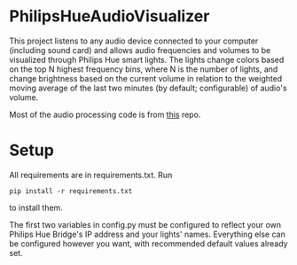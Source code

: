 # PhilipsHueAudioVisualizer
This project listens to any audio device connected to your computer (including sound card) and allows audio frequencies and volumes to be visualized through Philips Hue smart lights. The lights change colors based on the top N highest frequency bins, where N is the number of lights, and change brightness based on the current volume in relation to the weighted moving average of the last two minutes (by default; configurable) of audio's volume.

Most of the audio processing code is from [this](https://github.com/aiXander/Realtime_PyAudio_FFT) repo.

# Setup

All requirements are in requirements.txt. Run
```
pip install -r requirements.txt
```
to install them.

The first two variables in config.py must be configured to reflect your own Philips Hue Bridge's IP address and your lights' names. Everything else can be configured however you want, with recommended default values already set.
